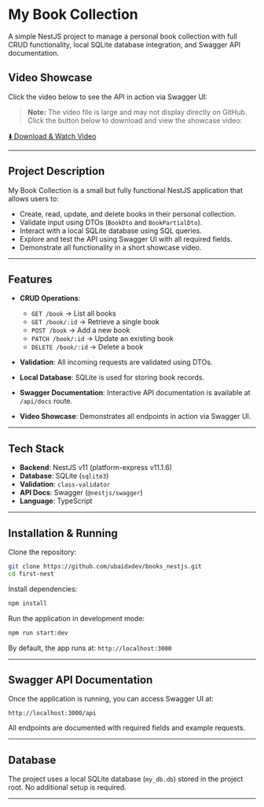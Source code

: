 # My Book Collection

A simple NestJS project to manage a personal book collection with full CRUD functionality, local SQLite database integration, and Swagger API documentation.

## **Video Showcase**

Click the video below to see the API in action via Swagger UI:

> **Note:** The video file is large and may not display directly on GitHub.  
> Click the button below to download and view the showcase video:

[⬇️ Download & Watch Video](./intro.mp4)

---

## **Project Description**

My Book Collection is a small but fully functional NestJS application that allows users to:

- Create, read, update, and delete books in their personal collection.
- Validate input using DTOs (`BookDto` and `BookPartialDto`).
- Interact with a local SQLite database using SQL queries.
- Explore and test the API using Swagger UI with all required fields.
- Demonstrate all functionality in a short showcase video.

---

## **Features**

- **CRUD Operations**:
  - `GET /book` → List all books
  - `GET /book/:id` → Retrieve a single book
  - `POST /book` → Add a new book
  - `PATCH /book/:id` → Update an existing book
  - `DELETE /book/:id` → Delete a book

- **Validation**: All incoming requests are validated using DTOs.

- **Local Database**: SQLite is used for storing book records.

- **Swagger Documentation**: Interactive API documentation is available at `/api/docs` route.

- **Video Showcase**: Demonstrates all endpoints in action via Swagger UI.

---

## **Tech Stack**

- **Backend**: NestJS v11 (platform-express v11.1.6)
- **Database**: SQLite (`sqlite3`)
- **Validation**: `class-validator`
- **API Docs**: Swagger (`@nestjs/swagger`)
- **Language**: TypeScript

---

## **Installation & Running**

Clone the repository:

```bash
git clone https://github.com/ubaidxdev/books_nestjs.git
cd first-nest
```

Install dependencies:

```bash
npm install
```

Run the application in development mode:

```bash
npm run start:dev
```

By default, the app runs at: `http://localhost:3000`

---

## **Swagger API Documentation**

Once the application is running, you can access Swagger UI at:

```
http://localhost:3000/api
```

All endpoints are documented with required fields and example requests.

---

## **Database**

The project uses a local SQLite database (`my_db.db`) stored in the project root. No additional setup is required.

---
